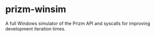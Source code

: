 # prizm-winsim
A full Windows simulator of the Prizm API and syscalls for improving development iteration times.
